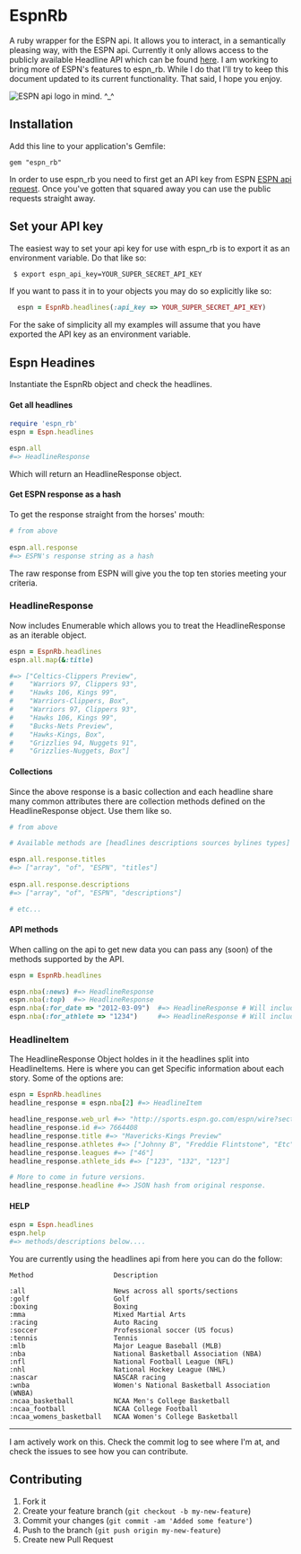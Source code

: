 # EspnRb

A ruby wrapper for the ESPN api.  It allows you to interact, in a semantically pleasing way, with the ESPN api.  Currently it only allows access to the publicly available Headline API which can be found [here](http://developer.espn.com/docs/headlines).  I am working to bring more of ESPN's features to espn_rb.  While I do that I'll try to keep this document updated to its current functionality.  That said, I hope you enjoy. 

![ESPN api logo](http://a.espncdn.com/i/apis/attribution/espn-api-black_200.png "See more branding options at developer.espn.com/branding")  in mind.  ^_^

## Installation

Add this line to your application's Gemfile:
    
    gem "espn_rb"
    
In order to use espn_rb you need to first get an API key from ESPN [ESPN api request](http://developer.espn.com/member/register).  Once you've gotten that squared away you can use the public requests straight away.  


## Set your API key

The easiest way to set your api key for use with espn_rb is to export it as an environment variable. Do that like so:

```sh
 $ export espn_api_key=YOUR_SUPER_SECRET_API_KEY 
```

If you want to pass it in to your objects you may do so explicitly like so:

```ruby
  espn = EspnRb.headlines(:api_key => YOUR_SUPER_SECRET_API_KEY)
```

For the sake of simplicity all my examples will assume that you have exported the API key as an environment variable. 

## Espn Headines

Instantiate the EspnRb object and check the headlines.

#### Get all headlines

```ruby
require 'espn_rb'
espn = Espn.headlines

espn.all
#=> HeadlineResponse
```

Which will return an HeadlineResponse object.

#### Get ESPN response as a hash

To get the response straight from the horses' mouth:

```ruby
# from above
  
espn.all.response
#=> ESPN's response string as a hash
```

The raw response from ESPN will give you the top ten stories meeting your criteria.  

### HeadlineResponse

Now includes Enumerable which allows you to treat the HeadlineResponse as an iterable object.  

```ruby
espn = EspnRb.headlines
espn.all.map(&:title)

#=> ["Celtics-Clippers Preview",
#    "Warriors 97, Clippers 93",
#    "Hawks 106, Kings 99",
#    "Warriors-Clippers, Box",
#    "Warriors 97, Clippers 93",
#    "Hawks 106, Kings 99",
#    "Bucks-Nets Preview",
#    "Hawks-Kings, Box",
#    "Grizzlies 94, Nuggets 91",
#    "Grizzlies-Nuggets, Box"]

```

#### Collections

Since the above response is a basic collection and each headline share many common attributes there are collection methods defined on the HeadlineResponse object.  Use them like so.

```ruby
# from above

# Available methods are [headlines descriptions sources bylines types]

espn.all.response.titles 
#=> ["array", "of", "ESPN", "titles"]
    
espn.all.response.descriptions
#=> ["array", "of", "ESPN", "descriptions"]

# etc...
```

#### API methods

When calling on the api to get new data you can pass any (soon) of the methods supported by the API.

```ruby
espn = EspnRb.headlines

espn.nba(:news) #=> HeadlineResponse
espn.nba(:top)  #=> HeadlineResponse
espn.nba(:for_date => "2012-03-09")  #=> HeadlineResponse # Will include all stories for that date
espn.nba(:for_athlete => "1234")     #=> HeadlineResponse # Will include all stories for that athleteId

```

### HeadlineItem

The HeadlineResponse Object holdes in it the headlines split into HeadlineItems.  Here is where you can get Specific information about each story.  Some of the options are:

```ruby
espn = EspnRb.headlines
headline_response = espn.nba[2] #=> HeadlineItem

headline_response.web_url #=> "http://sports.espn.go.com/espn/wire?section=nba&id=7664408&ex_cid=espnapi_public"
headline_response.id #=> 7664408
headline_response.title #=> "Mavericks-Kings Preview"
headline_response.athletes #=> ["Johnny B", "Freddie Flintstone", "Etc"]
headline_response.leagues #=> ["46"]
headline_response.athlete_ids #=> ["123", "132", "123"]

# More to come in future versions.
headline_response.headline #=> JSON hash from original response.
```

#### HELP

```ruby
espn = Espn.headlines
espn.help
#=> methods/descriptions below....
```
You are currently using the headlines api from here you can do the follow:

    Method                    Description

	:all                      News across all sports/sections
	:golf                     Golf
	:boxing                   Boxing
	:mma                      Mixed Martial Arts
	:racing                   Auto Racing
	:soccer                   Professional soccer (US focus)
	:tennis                   Tennis
	:mlb                      Major League Baseball (MLB)
	:nba                      National Basketball Association (NBA)
	:nfl                      National Football League (NFL)
	:nhl                      National Hockey League (NHL)
	:nascar                   NASCAR racing
	:wnba                     Women's National Basketball Association (WNBA)
	:ncaa_basketball          NCAA Men's College Basketball
	:ncaa_football            NCAA College Football
	:ncaa_womens_basketball   NCAA Women's College Basketball



---
I am actively work on this. Check the commit log to see where I'm at, and check the issues to see how you can contribute.


## Contributing

1. Fork it
2. Create your feature branch (`git checkout -b my-new-feature`)
3. Commit your changes (`git commit -am 'Added some feature'`)
4. Push to the branch (`git push origin my-new-feature`)
5. Create new Pull Request
